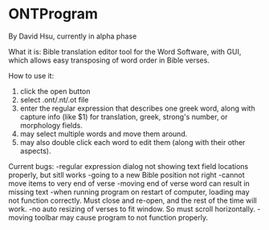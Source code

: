 ONTProgram
==========

By David Hsu, currently in alpha phase

What it is:
Bible translation editor tool for the Word Software, with GUI, which allows easy transposing of word order in Bible verses.

How to use it: 
1. click the open button
2. select .ont/.nt/.ot file
3. enter the regular expression that describes one greek word, along with capture info (like $1) for translation, greek, strong's number, or morphology fields. 
4. may select multiple words and move them around. 
5. may also double click each word to edit them (along with their other aspects).


Current bugs:
-regular expression dialog not showing text field locations properly, but sitll works
-going to a new Bible position not right
-cannot move items to very end of verse
-moving end of verse word can result in missing text
-when running program on restart of computer, loading may not function correctly. Must close and re-open, and the rest of the time will work.
-no auto resizing of verses to fit window. So must scroll horizontally.
-moving toolbar may cause program to not function properly.
